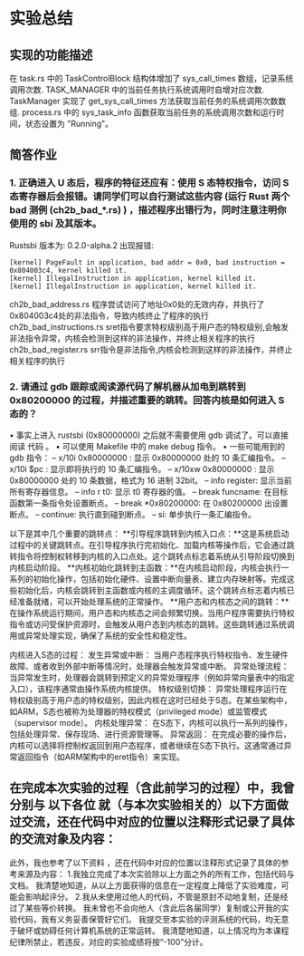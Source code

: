 # 实验总结
## 实现的功能描述
在 task.rs 中的 TaskControlBlock 结构体增加了 sys_call_times 数组，记录系统调用次数.
TASK_MANAGER 中的当前任务执行系统调用时自增对应次数.
TaskManager 实现了 get_sys_call_times 方法获取当前任务的系统调用次数数组.
process.rs 中的 sys_task_info 函数获取当前任务的系统调用次数和运行时间，状态设置为 "Running"。
## 简答作业
### 1. 正确进入 U 态后，程序的特征还应有：使用 S 态特权指令，访问 S 态寄存器后会报错。请同学们可以自行测试这些内容 (运行 Rust 两个 bad 测例 (ch2b_bad_*.rs) ) ，描述程序出错行为，同时注意注明你使用的 sbi 及其版本。
Rustsbi 版本为: 0.2.0-alpha.2
出现报错:
```
[kernel] PageFault in application, bad addr = 0x0, bad instruction = 0x804003c4, kernel killed it.
[kernel] IllegalInstruction in application, kernel killed it.
[kernel] IllegalInstruction in application, kernel killed it.
```
ch2b_bad_address.rs 程序尝试访问了地址0x0处的无效内存，并执行了0x804003c4处的非法指令，导致内核终止了程序的执行
ch2b_bad_instructions.rs sret指令要求特权级别高于用户态的特权级别,会触发非法指令异常，内核会检测到这样的非法操作，并终止相关程序的执行
ch2b_bad_register.rs srr指令是非法指令,内核会检测到这样的非法操作，并终止相关程序的执行
### 2. 请通过 gdb 跟踪或阅读源代码了解机器从加电到跳转到 0x80200000 的过程，并描述重要的跳转。回答内核是如何进入 S 态的？
• 事实上进入 rustsbi (0x80000000) 之后就不需要使用 gdb 调试了。可以直接阅读 代码 。
• 可以使用 Makefile 中的 make debug 指令。
• 一些可能用到的 gdb 指令：
– x/10i 0x80000000 : 显示 0x80000000 处的 10 条汇编指令。
– x/10i $pc : 显示即将执行的 10 条汇编指令。
– x/10xw 0x80000000 : 显示 0x80000000 处的 10 条数据，格式为 16 进制 32bit。
– info register: 显示当前所有寄存器信息。
– info r t0: 显示 t0 寄存器的值。
– break funcname: 在目标函数第一条指令处设置断点。
– break *0x80200000: 在 0x80200000 出设置断点。
– continue: 执行直到碰到断点。
– si: 单步执行一条汇编指令。

以下是其中几个重要的跳转点：
**引导程序跳转到内核入口点：**这是系统启动过程中的关键跳转点。在引导程序执行完初始化、加载内核等操作后，它会通过跳转指令将控制权转移到内核的入口点处。这个跳转点标志着系统从引导阶段切换到内核启动阶段。
**内核初始化跳转到主函数：**在内核启动阶段，内核会执行一系列的初始化操作，包括初始化硬件、设置中断向量表、建立内存映射等。完成这些初始化后，内核会跳转到主函数或内核的主调度循环。这个跳转点标志着内核已经准备就绪，可以开始处理系统的正常操作。
**用户态和内核态之间的跳转：**在操作系统运行期间，用户态和内核态之间会频繁切换。当用户程序需要执行特权指令或访问受保护资源时，会触发从用户态到内核态的跳转。这些跳转通过系统调用或异常处理实现，确保了系统的安全性和稳定性。

内核进入S态的过程：
发生异常或中断： 当用户态程序执行特权指令、发生硬件故障、或者收到外部中断等情况时，处理器会触发异常或中断。
异常处理流程： 当异常发生时，处理器会跳转到预定义的异常处理程序（例如异常向量表中的指定入口），该程序通常由操作系统内核提供。
特权级别切换： 异常处理程序运行在特权级别高于用户态的特权级别，因此内核在这时已经处于S态。在某些架构中，如ARM，S态也被称为处理器的特权模式（privileged mode）或监管模式（supervisor mode）。
内核处理异常： 在S态下，内核可以执行一系列的操作，包括处理异常、保存现场、进行资源管理等。
异常返回： 在完成必要的操作后，内核可以选择将控制权返回到用户态程序，或者继续在S态下执行。这通常通过异常返回指令（如ARM架构中的eret指令）来实现。

## 在完成本次实验的过程（含此前学习的过程）中，我曾分别与 以下各位 就（与本次实验相关的）以下方面做过交流，还在代码中对应的位置以注释形式记录了具体的交流对象及内容：
此外，我也参考了以下资料 ，还在代码中对应的位置以注释形式记录了具体的参考来源及内容：
1.我独立完成了本次实验除以上方面之外的所有工作，包括代码与文档。 我清楚地知道，从以上方面获得的信息在一定程度上降低了实验难度，可能会影响起评分。
2.我从未使用过他人的代码，不管是原封不动地复制，还是经过了某些等价转换。 我未曾也不会向他人（含此后各届同学）复制或公开我的实验代码，我有义务妥善保管好它们。 我提交至本实验的评测系统的代码，均无意于破坏或妨碍任何计算机系统的正常运转。 我清楚地知道，以上情况均为本课程纪律所禁止，若违反，对应的实验成绩将按“-100”分计。